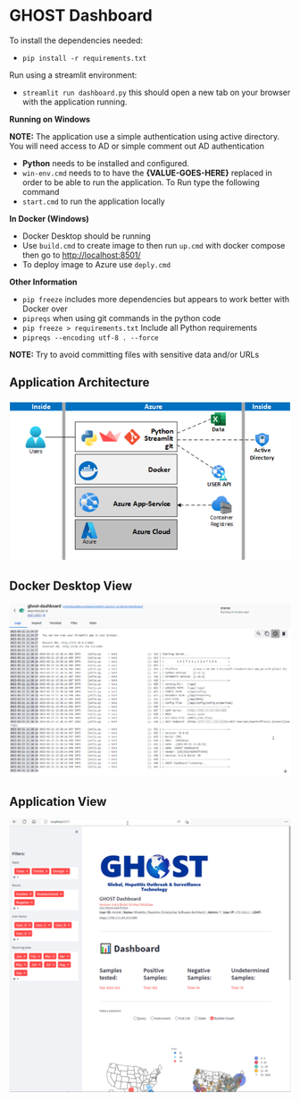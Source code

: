 # GHOST Dashboard

To install the dependencies needed:

- ```pip install -r requirements.txt```

Run using a streamlit environment:

- ```streamlit run dashboard.py``` this should open a new tab on your browser with the application running.

**Running on Windows**

**NOTE:** The application use a simple authentication using active directory. You will need access to AD or simple comment out AD authentication

- **Python** needs to be installed and configured.
- ```win-env.cmd``` needs to to have the **{VALUE-GOES-HERE}** replaced in order to be able to run the application. To Run type the following command  
- ```start.cmd``` to run the application locally  


**In Docker (Windows)**

- Docker Desktop should be running   
- Use ```build.cmd``` to create image to then run ```up.cmd``` with docker compose then go to [http://localhost:8501/](http://localhost:8501/ "http://localhost:8501/")
- To deploy image to Azure use ```deply.cmd```

**Other Information**

- ```pip freeze``` includes more dependencies but appears to work better with Docker over 
- ```pipreqs``` when using git commands in the python code
- ```pip freeze > requirements.txt``` Include all Python requirements
- ```pipreqs --encoding utf-8 . --force```

**NOTE:** Try to avoid committing files with sensitive data and/or URLs

## Application Architecture
![Application Architecture)](images/2023-03-21_13-23-45.png) 

## Docker Desktop View
![Running a container in Docker)](images/2023-03-21_11-38-45.png)


## Application View
![Application Landing Page)](images/2023-03-21_11-45-09.png)